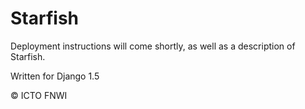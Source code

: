 Starfish
=====
Deployment instructions will come shortly, as well as a description of Starfish.

Written for Django 1.5

&copy; ICTO FNWI
